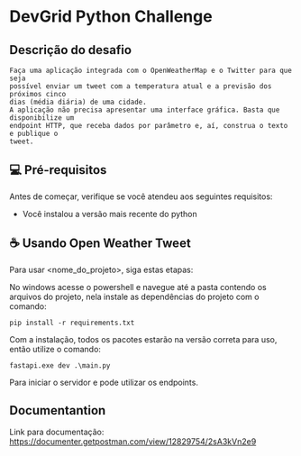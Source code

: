 # DevGrid Python Challenge

## Descrição do desafio

    Faça uma aplicação integrada com o OpenWeatherMap e o Twitter para que seja
    possível enviar um tweet com a temperatura atual e a previsão dos próximos cinco
    dias (média diária) de uma cidade.
    A aplicação não precisa apresentar uma interface gráfica. Basta que disponibilize um
    endpoint HTTP, que receba dados por parâmetro e, aí, construa o texto e publique o
    tweet.

## 💻 Pré-requisitos

Antes de começar, verifique se você atendeu aos seguintes requisitos:

- Você instalou a versão mais recente do python

## ☕ Usando Open Weather Tweet

Para usar <nome_do_projeto>, siga estas etapas:

No windows acesse o powershell e navegue até a pasta contendo os arquivos do projeto, nela instale as dependências do projeto com o comando:

```
pip install -r requirements.txt
```

Com a instalação, todos os pacotes estarão na versão correta para uso, então utilize o comando:

```
fastapi.exe dev .\main.py
```

Para iniciar o servidor e pode utilizar os endpoints.

## Documentantion

Link para documentação: https://documenter.getpostman.com/view/12829754/2sA3kVn2e9